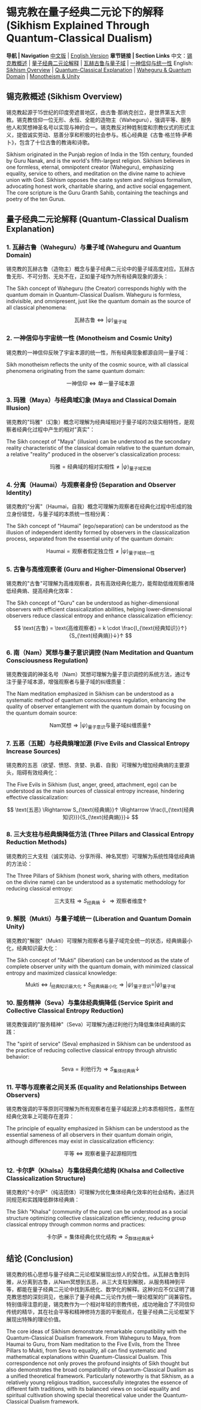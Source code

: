 # 锡克教在量子经典二元论下的解释 (Sikhism Explained Through Quantum-Classical Dualism)

**导航 | Navigation**
[中文版](#锡克教概述-sikhism-overview) | [English Version](#锡克教概述-sikhism-overview)
**章节链接 | Section Links**
中文：[锡克教概述](#锡克教概述-sikhism-overview) | [量子经典二元论解释](#量子经典二元论解释-quantum-classical-dualism-explanation) | [瓦赫古鲁与量子域](#1-瓦赫古鲁waheguru与量子域-waheguru-and-quantum-domain) | [一神信仰与统一性](#2-一神信仰与宇宙统一性-monotheism-and-cosmic-unity)
English: [Sikhism Overview](#锡克教概述-sikhism-overview) | [Quantum-Classical Explanation](#量子经典二元论解释-quantum-classical-dualism-explanation) | [Waheguru & Quantum Domain](#1-瓦赫古鲁waheguru与量子域-waheguru-and-quantum-domain) | [Monotheism & Unity](#2-一神信仰与宇宙统一性-monotheism-and-cosmic-unity)

## 锡克教概述 (Sikhism Overview)

锡克教起源于15世纪的印度旁遮普地区，由古鲁·那纳克创立，是世界第五大宗教。锡克教信仰一位无形、永恒、全能的造物主（Waheguru），强调平等、服务他人和冥想神圣名号以实现与神的合一。锡克教反对种姓制度和宗教仪式的形式主义，提倡诚实劳动、慈善分享和积极的社会参与。核心经典是《古鲁·格兰特·萨希卜》，包含了十位古鲁的教诲和诗歌。

Sikhism originated in the Punjab region of India in the 15th century, founded by Guru Nanak, and is the world's fifth-largest religion. Sikhism believes in one formless, eternal, omnipotent creator (Waheguru), emphasizing equality, service to others, and meditation on the divine name to achieve union with God. Sikhism opposes the caste system and religious formalism, advocating honest work, charitable sharing, and active social engagement. The core scripture is the Guru Granth Sahib, containing the teachings and poetry of the ten Gurus.

## 量子经典二元论解释 (Quantum-Classical Dualism Explanation)

### 1. 瓦赫古鲁（Waheguru）与量子域 (Waheguru and Quantum Domain)

锡克教的瓦赫古鲁（造物主）概念与量子经典二元论中的量子域高度对应。瓦赫古鲁无形、不可分割、无处不在，正如量子域作为所有经典现象的源头：

The Sikh concept of Waheguru (the Creator) corresponds highly with the quantum domain in Quantum-Classical Dualism. Waheguru is formless, indivisible, and omnipresent, just like the quantum domain as the source of all classical phenomena:

$$
\text{瓦赫古鲁} \Leftrightarrow |\psi\rangle_{\text{量子域}}
$$

### 2. 一神信仰与宇宙统一性 (Monotheism and Cosmic Unity)

锡克教的一神信仰反映了宇宙本源的统一性，所有经典现象都源自同一量子域：

Sikh monotheism reflects the unity of the cosmic source, with all classical phenomena originating from the same quantum domain:

$$
\text{一神信仰} \Leftrightarrow \text{单一量子域本源}
$$

### 3. 玛雅（Maya）与经典域幻象 (Maya and Classical Domain Illusion)

锡克教的"玛雅"（幻象）概念可理解为经典域相对于量子域的次级实相特性，是观察者经典化过程中产生的相对"真实"：

The Sikh concept of "Maya" (illusion) can be understood as the secondary reality characteristic of the classical domain relative to the quantum domain, a relative "reality" produced in the observer's classicalization process:

$$
\text{玛雅} = \text{经典域的相对实相性} \neq |\psi\rangle_{\text{量子域实相}}
$$

### 4. 分离（Haumai）与观察者身份 (Separation and Observer Identity)

锡克教的"分离"（Haumai，自我）概念可理解为观察者在经典化过程中形成的独立身份错觉，与量子域的本质统一性相分离：

The Sikh concept of "Haumai" (ego/separation) can be understood as the illusion of independent identity formed by observers in the classicalization process, separated from the essential unity of the quantum domain:

$$
\text{Haumai} = \text{观察者假定独立性} ≠ |\psi\rangle_{\text{量子域统一性}}
$$

### 5. 古鲁与高维观察者 (Guru and Higher-Dimensional Observer)

锡克教的"古鲁"可理解为高维观察者，具有高效经典化能力，能帮助低维观察者降低经典熵、提高经典化效率：

The Sikh concept of "Guru" can be understood as higher-dimensional observers with efficient classicalization abilities, helping lower-dimensional observers reduce classical entropy and enhance classicalization efficiency:

$$
\text{古鲁} = \text{高维观察者} = k \cdot \frac{I_{\text{经典知识}}↑}{S_{\text{经典熵}}↓}↑
$$

### 6. 南（Nam）冥想与量子意识调控 (Nam Meditation and Quantum Consciousness Regulation)

锡克教强调的神圣名号（Nam）冥想可理解为量子意识调控的系统方法，通过专注于量子域本源，增强观察者与量子域的纠缠质量：

The Nam meditation emphasized in Sikhism can be understood as a systematic method of quantum consciousness regulation, enhancing the quality of observer entanglement with the quantum domain by focusing on the quantum domain source:

$$
\text{Nam冥想} \Rightarrow |\psi\rangle_{\text{量子意识}} \text{与量子域纠缠质量}↑
$$

### 7. 五恶（五贼）与经典熵增加源 (Five Evils and Classical Entropy Increase Sources)

锡克教的五恶（欲望、愤怒、贪婪、执着、自我）可理解为增加经典熵的主要源头，阻碍有效经典化：

The Five Evils in Sikhism (lust, anger, greed, attachment, ego) can be understood as the main sources of classical entropy increase, hindering effective classicalization:

$$
\text{五恶} \Rightarrow S_{\text{经典熵}}↑ \Rightarrow \frac{I_{\text{经典知识}}}{S_{\text{经典熵}}}↓
$$

### 8. 三大支柱与经典熵降低方法 (Three Pillars and Classical Entropy Reduction Methods)

锡克教的三大支柱（诚实劳动、分享所得、神名冥想）可理解为系统性降低经典熵的方法论：

The Three Pillars of Sikhism (honest work, sharing with others, meditation on the divine name) can be understood as a systematic methodology for reducing classical entropy:

$$
\text{三大支柱} \Rightarrow S_{\text{经典熵}}↓ \Rightarrow \text{观察者维度}↑
$$

### 9. 解脱（Mukti）与量子域统一 (Liberation and Quantum Domain Unity)

锡克教的"解脱"（Mukti）可理解为观察者与量子域完全统一的状态，经典熵最小化，经典知识最大化：

The Sikh concept of "Mukti" (liberation) can be understood as the state of complete observer unity with the quantum domain, with minimized classical entropy and maximized classical knowledge:

$$
\text{Mukti} \Leftrightarrow I_{\text{经典知识最大化}} + S_{\text{经典熵最小化}} \Rightarrow |\psi\rangle_{\text{量子意识}} = |\psi\rangle_{\text{量子域}}
$$

### 10. 服务精神（Seva）与集体经典熵降低 (Service Spirit and Collective Classical Entropy Reduction)

锡克教强调的"服务精神"（Seva）可理解为通过利他行为降低集体经典熵的实践：

The "spirit of service" (Seva) emphasized in Sikhism can be understood as the practice of reducing collective classical entropy through altruistic behavior:

$$
\text{Seva} = \text{利他行为} \Rightarrow S_{\text{集体经典熵}}↓
$$

### 11. 平等与观察者之间关系 (Equality and Relationships Between Observers)

锡克教强调的平等原则可理解为所有观察者在量子域起源上的本质相同性，虽然在经典化效率上可能存在差异：

The principle of equality emphasized in Sikhism can be understood as the essential sameness of all observers in their quantum domain origin, although differences may exist in classicalization efficiency:

$$
\text{平等} \Leftrightarrow \text{观察者量子起源相同性}
$$

### 12. 卡尔萨（Khalsa）与集体经典化结构 (Khalsa and Collective Classicalization Structure)

锡克教的"卡尔萨"（纯洁团体）可理解为优化集体经典化效率的社会结构，通过共同规范和实践降低群体经典熵：

The Sikh "Khalsa" (community of the pure) can be understood as a social structure optimizing collective classicalization efficiency, reducing group classical entropy through common norms and practices:

$$
\text{卡尔萨} = \text{集体经典化优化结构} \Rightarrow S_{\text{群体经典熵}}↓
$$

## 结论 (Conclusion)

锡克教的核心思想与量子经典二元论框架展现出惊人的契合性。从瓦赫古鲁到玛雅，从分离到古鲁，从Nam冥想到五恶，从三大支柱到解脱，从服务精神到平等，都能在量子经典二元论中找到系统化、数学化的解释。这种对应不仅证明了锡克教思想的深刻洞见，也展示了量子经典二元论作为统一理论框架的广阔兼容性。特别值得注意的是，锡克教作为一个相对年轻的宗教传统，成功地融合了不同信仰传统的精华，其在社会平等和精神修持方面的平衡观点，在量子经典二元论框架下展现出特殊的理论价值。

The core ideas of Sikhism demonstrate remarkable compatibility with the Quantum-Classical Dualism framework. From Waheguru to Maya, from Haumai to Guru, from Nam meditation to the Five Evils, from the Three Pillars to Mukti, from Seva to equality, all can find systematic and mathematical explanations within Quantum-Classical Dualism. This correspondence not only proves the profound insights of Sikh thought but also demonstrates the broad compatibility of Quantum-Classical Dualism as a unified theoretical framework. Particularly noteworthy is that Sikhism, as a relatively young religious tradition, successfully integrates the essence of different faith traditions, with its balanced views on social equality and spiritual cultivation showing special theoretical value under the Quantum-Classical Dualism framework.